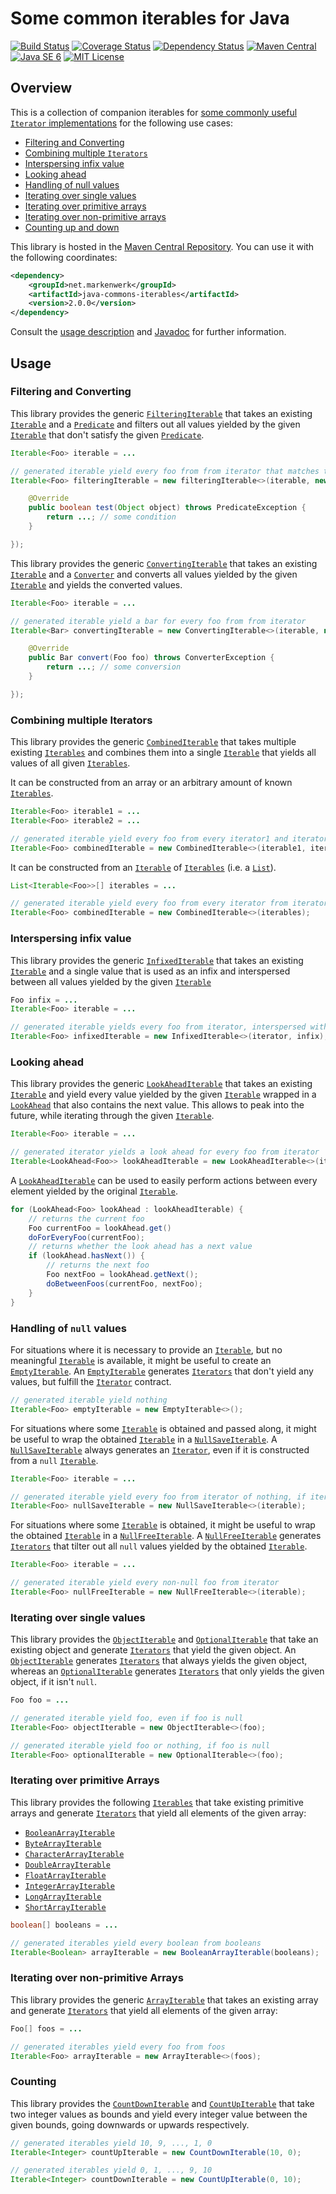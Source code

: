 # Some common iterables for Java

[![Build Status](https://travis-ci.org/markenwerk/java-commons-iterables.svg?branch=master)](https://travis-ci.org/markenwerk/java-commons-iterables)
[![Coverage Status](https://coveralls.io/repos/markenwerk/java-commons-iterables/badge.svg?branch=master&service=github)](https://coveralls.io/github/markenwerk/java-commons-iterables?branch=master)
[![Dependency Status](https://www.versioneye.com/user/projects/564f37bbff016c0033000471/badge.svg)](https://www.versioneye.com/user/projects/564f37bbff016c0033000471)
[![Maven Central](https://maven-badges.herokuapp.com/maven-central/net.markenwerk/commons-iterables/badge.svg)](https://maven-badges.herokuapp.com/maven-central/net.markenwerk/commons-iterables)
[![Java SE 6](https://img.shields.io/badge/java-SE_6-brightgreen.svg)](http://docs.oracle.com/javase/6/docs/api/)
[![MIT License](https://img.shields.io/badge/license-MIT-brightgreen.svg)](https://github.com/markenwerk/java-commons-iterables/blob/master/LICENSE)

## Overview

This is a collection of companion iterables for [some commonly useful `Iterator` implementations](https://github.com/markenwerk/java-commons-iterators) for the following use cases:

- [Filtering and Converting](#filtering-and-converting)
- [Combining multiple `Iterators`](#combining-multiple-iterators)
- [Interspersing infix value](#interspersing-infix-value)
- [Looking ahead](#looking-ahead)
- [Handling of null values](#handling-of-null-values)
- [Iterating over single values](#iterating-over-single-values)
- [Iterating over primitive arrays](#iterating-over-non-primitive-arrays)
- [Iterating over non-primitive arrays](#iterating-over-primitive-arrays)
- [Counting up and down](#counting-up-and-down)

This library is hosted in the [Maven Central Repository](https://maven-badges.herokuapp.com/maven-central/net.markenwerk/commons-iterables). You can use it with the following coordinates:

```xml
<dependency>
	<groupId>net.markenwerk</groupId>
	<artifactId>java-commons-iterables</artifactId>
	<version>2.0.0</version>
</dependency>
```

Consult the [usage description](#usage) and [Javadoc](http://markenwerk.github.io/java-commons-iterables/index.html) for further information.

## Usage

### Filtering and Converting

This library provides the generic [`FilteringIterable`][FilteringIterable] that takes an existing [`Iterable`][Iterable] and a [`Predicate`][Predicate] and filters out all values yielded by the given [`Iterable`][Iterable] that don't satisfy the given [`Predicate`][Predicate].

```java
Iterable<Foo> iterable = ...

// generated iterable yield every foo from from iterator that matches the condition
Iterable<Foo> filteringIterable = new filteringIterable<>(iterable, new Predicate<Foo>(){

	@Override
	public boolean test(Object object) throws PredicateException {
		return ...; // some condition
	}

});
```

This library provides the generic [`ConvertingIterable`][ConvertingIterable] that takes an existing [`Iterable`][Iterable] and a [`Converter`][Converter] and converts all values yielded by the given [`Iterable`][Iterable] and yields the converted values. 

```java
Iterable<Foo> iterable = ...

// generated iterable yield a bar for every foo from from iterator
Iterable<Bar> convertingIterable = new ConvertingIterable<>(iterable, new Converter<Foo, Bar>(){

	@Override
	public Bar convert(Foo foo) throws ConverterException {
		return ...; // some conversion
	}

});
```

### Combining multiple Iterators

This library provides the generic [`CombinedIterable`][CombinedIterable] that takes multiple existing [`Iterables`][Iterable] and combines them into a single [`Iterable`][Iterable] that yields all values of all given [`Iterables`][Iterable].

It can be constructed from an array or an arbitrary amount of known [`Iterables`][Iterable].

```java
Iterable<Foo> iterable1 = ...
Iterable<Foo> iterable2 = ...

// generated iterable yield every foo from every iterator1 and iterator2
Iterable<Foo> combinedIterable = new CombinedIterable<>(iterable1, iterable2);
```

It can be constructed from an [`Iterable`][Iterable] of [`Iterables`][Iterable] (i.e. a [`List`][List]).

```java
List<Iterable<Foo>>[] iterables = ...

// generated iterable yield every foo from every iterator from iterators
Iterable<Foo> combinedIterable = new CombinedIterable<>(iterables);
```

### Interspersing infix value

This library provides the generic [`InfixedIterable`][InfixedIterable] that takes an existing [`Iterable`][Iterable] and a single value that is used as an infix and interspersed between all values yielded by the given [`Iterable`][Iterable]

```java
Foo infix = ...
Iterable<Foo> iterable = ...

// generated iterable yields every foo from iterator, interspersed with the infix
Iterable<Foo> infixedIterable = new InfixedIterable<>(iterator, infix);
```

### Looking ahead

This library provides the generic [`LookAheadIterable`][LookAheadIterable] that takes an existing [`Iterable`][Iterable] and yield every value yielded by the given [`Iterable`][Iterable] wrapped in a [`LookAhead`][LookAhead] that also contains the next value. This allows to peak into the future, while iterating through the given [`Iterable`][Iterable].

```java
Iterable<Foo> iterable = ...

// generated iterator yields a look ahead for every foo from iterator
Iterable<LookAhead<Foo>> lookAheadIterable = new LookAheadIterable<>(iterator);
```

A [`LookAheadIterable`][LookAheadIterable] can be used to easily perform actions between every element yielded by the original [`Iterable`][Iterable].

```java
for (LookAhead<Foo> lookAhead : lookAheadIterable) {
    // returns the current foo
    Foo currentFoo = lookAhead.get() 
    doForEveryFoo(currentFoo);
    // returns whether the look ahead has a next value
    if (lookAhead.hasNext()) {  
        // returns the next foo
        Foo nextFoo = lookAhead.getNext();
        doBetweenFoos(currentFoo, nextFoo);
    }  
}
```

### Handling of `null` values

For situations where it is necessary to provide an [`Iterable`][Iterable], but no meaningful [`Iterable`][Iterable] is available, it might be useful to create an [`EmptyIterable`][EmptyIterable]. An [`EmptyIterable`][EmptyIterable] generates [`Iterators`][Iterator] that don't yield any values, but fulfill the [`Iterator`][Iterator] contract.

```java
// generated iterable yield nothing
Iterable<Foo> emptyIterable = new EmptyIterable<>();
```

For situations where some [`Iterable`][Iterable] is obtained and passed along, it might be useful to wrap the obtained [`Iterable`][Iterable] in a [`NullSaveIterable`][NullSaveIterable]. A [`NullSaveIterable`][NullSaveIterable] always generates an [`Iterator`][Iterator], even if it is constructed from a `null` [`Iterable`][Iterable].

```java
Iterable<Foo> iterable = ...

// generated iterable yield every foo from iterator of nothing, if iterator is null
Iterable<Foo> nullSaveIterable = new NullSaveIterable<>(iterable);
```

For situations where some [`Iterable`][Iterable] is obtained, it might be useful to wrap the obtained [`Iterable`][Iterable] in a [`NullFreeIterable`][NullFreeIterable]. A [`NullFreeIterable`][NullFreeIterable] generates [`Iterators`][Iterator] that tilter out all `null` values yielded by the obtained [`Iterable`][Iterable].

```java
Iterable<Foo> iterable = ...

// generated iterable yield every non-null foo from iterator
Iterable<Foo> nullFreeIterable = new NullFreeIterable<>(iterable);
```

### Iterating over single values

This library provides the [`ObjectIterable`][ObjectIterable] and [`OptionalIterable`][OptionalIterable] that take an existing object and generate [`Iterators`][Iterator] that yield the given object. An [`ObjectIterable`][ObjectIterable] generates [`Iterators`][Iterator] that always yields the given object, whereas an [`OptionalIterable`][OptionalIterable] generates [`Iterators`][Iterator] that only yields the given object, if it isn't `null`. 

```java
Foo foo = ...

// generated iterable yield foo, even if foo is null
Iterable<Foo> objectIterable = new ObjectIterable<>(foo); 

// generated iterable yield foo or nothing, if foo is null
Iterable<Foo> optionalIterable = new OptionalIterable<>(foo); 
```

### Iterating over primitive Arrays

This library provides the following [`Iterables`][Iterable] that take existing primitive arrays and generate [`Iterators`][Iterator] that yield all elements of the given array:

- [`BooleanArrayIterable`][BooleanArrayIterable]
- [`ByteArrayIterable`][ByteArrayIterable]
- [`CharacterArrayIterable`][CharacterArrayIterable]
- [`DoubleArrayIterable`][DoubleArrayIterable]
- [`FloatArrayIterable`][FloatArrayIterable]
- [`IntegerArrayIterable`][IntegerArrayIterable]
- [`LongArrayIterable`][LongArrayIterable]
- [`ShortArrayIterable`][ShortArrayIterable]

```java
boolean[] booleans = ...

// generated iterables yield every boolean from booleans
Iterable<Boolean> arrayIterable = new BooleanArrayIterable(booleans);
```

### Iterating over non-primitive Arrays

This library provides the generic [`ArrayIterable`][ArrayIterable] that takes an existing array and generate [`Iterators`][Iterator] that yield all elements of the given array:

```java
Foo[] foos = ...

// generated iterables yield every foo from foos
Iterable<Foo> arrayIterable = new ArrayIterable<>(foos);
```

### Counting

This library provides the [`CountDownIterable`][CountDownIterable] and [`CountUpIterable`][CountUpIterable] that take two integer values as bounds and yield every integer value between the given bounds, going downwards or upwards respectively.

```java
// generated iterables yield 10, 9, ..., 1, 0
Iterable<Integer> countUpIterable = new CountDownIterable(10, 0);

// generated iterables yield 0, 1, ..., 9, 10
Iterable<Integer> countDownIterable = new CountUpIterable(0, 10); 
```

[ArrayIterable]: https://markenwerk.github.io/java-commons-iterables/index.html?net/markenwerk/commons/iterables/ArrayIterable.html
[BooleanArrayIterable]: https://markenwerk.github.io/java-commons-iterables/index.html?net/markenwerk/commons/iterables/BooleanArrayIterable.html
[ByteArrayIterable]: https://markenwerk.github.io/java-commons-iterables/index.html?net/markenwerk/commons/iterables/ByteArrayIterable.html
[CharacterArrayIterable]: https://markenwerk.github.io/java-commons-iterables/index.html?net/markenwerk/commons/iterables/CharacterArrayIterable.html
[CombinedIterable]: https://markenwerk.github.io/java-commons-iterables/index.html?net/markenwerk/commons/iterables/CombinedIterable.html
[ConvertingIterable]: https://markenwerk.github.io/java-commons-iterables/index.html?net/markenwerk/commons/iterables/ConvertingIterable.html
[CountDownIterable]: https://markenwerk.github.io/java-commons-iterables/index.html?net/markenwerk/commons/iterables/CountDownIterable.html
[CountUpIterable]: https://markenwerk.github.io/java-commons-iterables/index.html?net/markenwerk/commons/iterables/CountUpIterable.html
[DoubleArrayIterable]: https://markenwerk.github.io/java-commons-iterables/index.html?net/markenwerk/commons/iterables/DoubleArrayIterable.html
[EmptyIterable]: https://markenwerk.github.io/java-commons-iterables/index.html?net/markenwerk/commons/iterables/EmptyIterable.html
[FilteringIterable]: https://markenwerk.github.io/java-commons-iterables/index.html?net/markenwerk/commons/iterables/FilteringIterable.html
[FloatArrayIterable]: https://markenwerk.github.io/java-commons-iterables/index.html?net/markenwerk/commons/iterables/FloatArrayIterable.html
[InfixedIterable]: https://markenwerk.github.io/java-commons-iterables/index.html?net/markenwerk/commons/iterables/InfixedIterable.html
[IntegerArrayIterable]: https://markenwerk.github.io/java-commons-iterables/index.html?net/markenwerk/commons/iterables/IntegerArrayIterable.html
[LongArrayIterable]: https://markenwerk.github.io/java-commons-iterables/index.html?net/markenwerk/commons/iterables/LongArrayIterable.html
[LookAheadIterable]: https://markenwerk.github.io/java-commons-iterables/index.html?net/markenwerk/commons/iterables/LookAheadIterable.html
[NullFreeIterable]: https://markenwerk.github.io/java-commons-iterables/index.html?net/markenwerk/commons/iterables/NullFreeIterable.html
[NullSaveIterable]: https://markenwerk.github.io/java-commons-iterables/index.html?net/markenwerk/commons/iterables/NullSaveIterable.html
[ObjectIterable]: https://markenwerk.github.io/java-commons-iterables/index.html?net/markenwerk/commons/iterables/ObjectIterable.html
[OptionalIterable]: https://markenwerk.github.io/java-commons-iterables/index.html?net/markenwerk/commons/iterables/OptionalIterable.html
[ShortArrayIterable]: https://markenwerk.github.io/java-commons-iterables/index.html?net/markenwerk/commons/iterables/ShortArrayIterable.html

[LookAhead]: https://markenwerk.github.io/java-commons-iterators/index.html?net/markenwerk/commons/iterators/LookAhead.html

[Converter]: https://markenwerk.github.io/java-commons-interfaces/index.html?net/markenwerk/commons/interfaces/Converter.html
[Predicate]: https://markenwerk.github.io/java-commons-interfaces/index.html?net/markenwerk/commons/interfaces/Predicate.html

[Iterable]: http://docs.oracle.com/javase/8/docs/api/index.html?java/lang/Iterable.html
[Iterator]: http://docs.oracle.com/javase/8/docs/api/index.html?java/util/Iterator.html
[List]: http://docs.oracle.com/javase/8/docs/api/index.html?java/util/List.html
